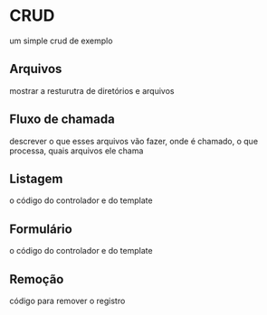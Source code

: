 # CRUD

um simple crud de exemplo

## Arquivos

mostrar a resturutra de diretórios e arquivos

## Fluxo de chamada

descrever o que esses arquivos vão fazer, onde é chamado, o que processa, quais arquivos ele chama

## Listagem

o código do controlador e do template

## Formulário

o código do controlador e do template

## Remoção

código para remover o registro